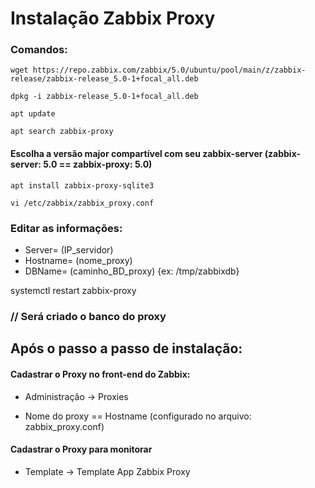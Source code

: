 # Instalação Zabbix Proxy

### Comandos:
````
wget https://repo.zabbix.com/zabbix/5.0/ubuntu/pool/main/z/zabbix-release/zabbix-release_5.0-1+focal_all.deb

dpkg -i zabbix-release_5.0-1+focal_all.deb

apt update

apt search zabbix-proxy
````

#### Escolha a versão major compartível com seu zabbix-server (zabbix-server: 5.0 == zabbix-proxy: 5.0)
````
apt install zabbix-proxy-sqlite3

vi /etc/zabbix/zabbix_proxy.conf
````
### Editar as informações:
- Server= (IP_servidor)
- Hostname= (nome_proxy)
- DBName= (caminho_BD_proxy) {ex: /tmp/zabbixdb}

systemctl restart zabbix-proxy

### // Será criado o banco do proxy


## Após o passo a passo de instalação:

#### Cadastrar o Proxy no front-end do Zabbix:
    
- Administração → Proxies 
    
- Nome do proxy == Hostname (configurado no arquivo: zabbix_proxy.conf)
    
#### Cadastrar o Proxy para monitorar
    
- Template → Template App Zabbix Proxy